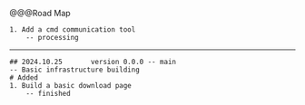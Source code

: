 @@@Road Map

	1. Add a cmd communication tool
		-- processing
---
	## 2024.10.25		version 0.0.0 -- main
	-- Basic infrastructure building
	# Added
	1. Build a basic download page
		-- finished
		